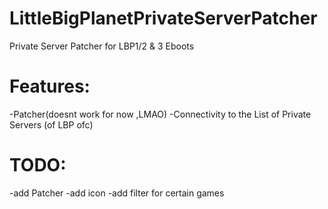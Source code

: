 # LittleBigPlanetPrivateServerPatcher
Private Server Patcher for LBP1/2 &amp; 3 Eboots


# Features:

-Patcher(doesnt work for now ,LMAO)
-Connectivity to the List of Private Servers (of LBP ofc)


# TODO:
-add Patcher
-add icon
-add filter for certain games





